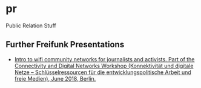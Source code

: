 # pr

Public Relation Stuff

## Further Freifunk Presentations

* [Intro to wifi community networks for journalists and activists. Part of the Connectivity and Digital Networks Workshop (Konnektivität und digitale Netze – Schlüsselressourcen für die entwicklungspolitische Arbeit und freie Medien), June 2018, Berlin.](https://github.com/lusy/connectivity2018)

